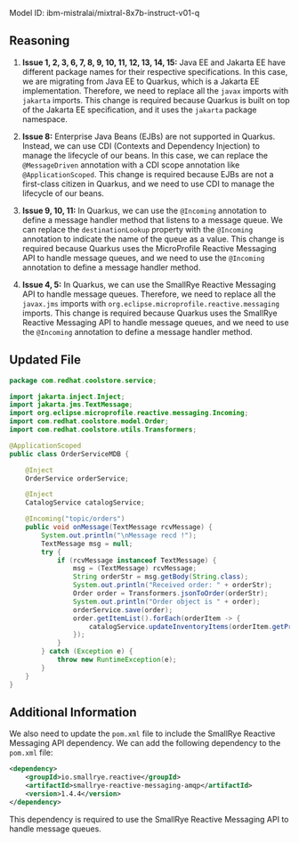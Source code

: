 Model ID: ibm-mistralai/mixtral-8x7b-instruct-v01-q

## Reasoning

1. **Issue 1, 2, 3, 6, 7, 8, 9, 10, 11, 12, 13, 14, 15:** Java EE and Jakarta EE have different package names for their respective specifications. In this case, we are migrating from Java EE to Quarkus, which is a Jakarta EE implementation. Therefore, we need to replace all the `javax` imports with `jakarta` imports. This change is required because Quarkus is built on top of the Jakarta EE specification, and it uses the `jakarta` package namespace.

2. **Issue 8:** Enterprise Java Beans (EJBs) are not supported in Quarkus. Instead, we can use CDI (Contexts and Dependency Injection) to manage the lifecycle of our beans. In this case, we can replace the `@MessageDriven` annotation with a CDI scope annotation like `@ApplicationScoped`. This change is required because EJBs are not a first-class citizen in Quarkus, and we need to use CDI to manage the lifecycle of our beans.

3. **Issue 9, 10, 11:** In Quarkus, we can use the `@Incoming` annotation to define a message handler method that listens to a message queue. We can replace the `destinationLookup` property with the `@Incoming` annotation to indicate the name of the queue as a value. This change is required because Quarkus uses the MicroProfile Reactive Messaging API to handle message queues, and we need to use the `@Incoming` annotation to define a message handler method.

4. **Issue 4, 5:** In Quarkus, we can use the SmallRye Reactive Messaging API to handle message queues. Therefore, we need to replace all the `javax.jms` imports with `org.eclipse.microprofile.reactive.messaging` imports. This change is required because Quarkus uses the SmallRye Reactive Messaging API to handle message queues, and we need to use the `@Incoming` annotation to define a message handler method.

## Updated File

```java
package com.redhat.coolstore.service;

import jakarta.inject.Inject;
import jakarta.jms.TextMessage;
import org.eclipse.microprofile.reactive.messaging.Incoming;
import com.redhat.coolstore.model.Order;
import com.redhat.coolstore.utils.Transformers;

@ApplicationScoped
public class OrderServiceMDB {

    @Inject
    OrderService orderService;

    @Inject
    CatalogService catalogService;

    @Incoming("topic/orders")
    public void onMessage(TextMessage rcvMessage) {
        System.out.println("\nMessage recd !");
        TextMessage msg = null;
        try {
            if (rcvMessage instanceof TextMessage) {
                msg = (TextMessage) rcvMessage;
                String orderStr = msg.getBody(String.class);
                System.out.println("Received order: " + orderStr);
                Order order = Transformers.jsonToOrder(orderStr);
                System.out.println("Order object is " + order);
                orderService.save(order);
                order.getItemList().forEach(orderItem -> {
                    catalogService.updateInventoryItems(orderItem.getProductId(), orderItem.getQuantity());
                });
            }
        } catch (Exception e) {
            throw new RuntimeException(e);
        }
    }
}
```

## Additional Information

We also need to update the `pom.xml` file to include the SmallRye Reactive Messaging API dependency. We can add the following dependency to the `pom.xml` file:

```xml
<dependency>
    <groupId>io.smallrye.reactive</groupId>
    <artifactId>smallrye-reactive-messaging-amqp</artifactId>
    <version>1.4.4</version>
</dependency>
```

This dependency is required to use the SmallRye Reactive Messaging API to handle message queues.